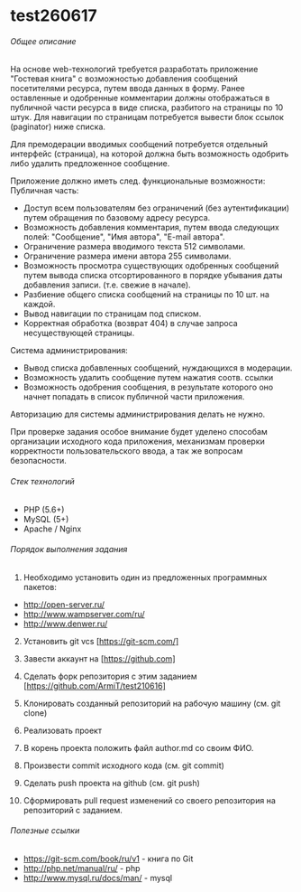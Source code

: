 # test260617

###### Общее описание

На основе web-технологий требуется разработать приложение "Гостевая книга" с возможностью добавления сообщений посетителями ресурса,
путем ввода данных в форму. Ранее оставленные и одобренные комментарии должны отображаться в публичной
части ресурса в виде списка, разбитого на страницы по 10 штук. Для навигации по страницам потребуется
вывести блок ссылок (paginator) ниже списка.

Для премодерации вводимых сообщений потребуется отдельный интерфейс (страница), на которой должна быть возможность
одобрить либо удалить предложенное сообщение.

Приложение должно иметь след. функциональные возможности:
Публичная часть:
- Доступ всем пользователям без ограничений (без аутентификации) путем обращения по базовому адресу ресурса.
- Возможность добавления комментария, путем ввода следующих полей: "Сообщение", "Имя автора", "E-mail автора".
- Ограничение размера вводимого текста 512 символами.
- Ограничение размера имени автора 255 символами.
- Возможность просмотра существующих одобренных сообщений путем вывода списка отсортированного
 в порядке убывания даты добавления записи. (т.е. свежие в начале).
- Разбиение общего списка сообщений на страницы по 10 шт. на каждой.
- Вывод навигации по страницам под списком.
- Корректная обработка (возврат 404) в случае запроса несуществующей страницы.

Система администрирования:
- Вывод списка добавленных сообщений, нуждающихся в модерации.
- Возможность удалить сообщение путем нажатия соотв. ссылки
- Возможность одобрения сообщения, в результате которого оно начнет попадать в список публичной части приложения.

Авторизацию для системы администрирования делать не нужно.

При проверке задания особое внимание будет уделено способам организации исходного кода приложения,
механизмам проверки корректности пользовательского ввода, а так же вопросам безопасности.

###### Стек технологий
- PHP (5.6+)
- MySQL (5+)
- Apache / Nginx

###### Порядок выполнения задания

1. Необходимо установить один из предложенных программных пакетов:
- http://open-server.ru/
- http://www.wampserver.com/ru/
- http://www.denwer.ru/

2. Установить git vcs [https://git-scm.com/]

3. Завести аккаунт на [https://github.com]
4. Сделать форк репозитория с этим заданием [https://github.com/ArmiT/test210616]
5. Клонировать созданный репозиторий на рабочую машину (см. git clone)
6. Реализовать проект
7. В корень проекта положить файл author.md со своим ФИО.
8. Произвести commit исходного кода (см. git commit)
9. Сделать push проекта на github (см. git push)
10. Сформировать pull request изменений со своего репозитория на репозиторий с заданием.

###### Полезные ссылки

- https://git-scm.com/book/ru/v1 - книга по Git
- http://php.net/manual/ru/ - php
- http://www.mysql.ru/docs/man/ - mysql

